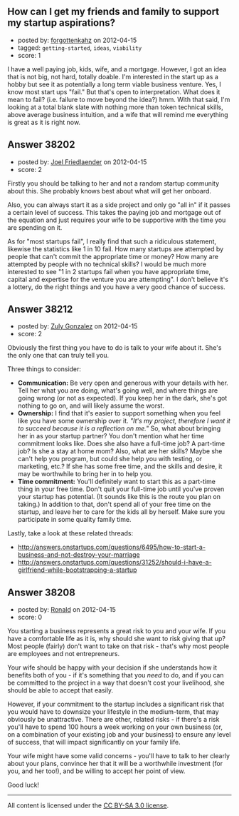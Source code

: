 ## How can I get my friends and family to support my startup aspirations?

- posted by: [forgottenkahz](https://stackexchange.com/users/-1/17506-forgottenkahz) on 2012-04-15
- tagged: `getting-started`, `ideas`, `viability`
- score: 1

I have a well paying job, kids, wife, and a mortgage. However, I got an idea that is not big, not hard, totally doable. I'm interested in the start up as a hobby but see it as potentially a long term viable business venture. Yes, I know most start ups "fail." But that's open to interpretation. What does it mean to fail? (i.e. failure to move beyond the idea?) hmm. With that said, I'm looking at a total blank slate with nothing more than token technical skills, above average business intuition, and a wife that will remind me everything is great as it is right now.


## Answer 38202

- posted by: [Joel Friedlaender](https://stackexchange.com/users/-1/5543-joel-friedlaender) on 2012-04-15
- score: 2

Firstly you should be talking to her and not a random startup community about this.  She probably knows best about what will get her onboard.

Also, you can always start it as a side project and only go "all in" if it passes a certain level of success.  This takes the paying job and mortgage out of the equation and just requires your wife to be supportive with the time you are spending on it.

As for "most startups fail", I really find that such a ridiculous statement, likewise the statistics like 1 in 10 fail.  How many startups are attempted by people that can't commit the appropriate time or money? How many are attempted by people with no technical skills?  I would be much more interested to see "1 in 2 startups fail when you have appropriate time, capital and expertise for the venture you are attempting".  I don't believe it's a lottery, do the right things and you have a very good chance of success.


## Answer 38212

- posted by: [Zuly Gonzalez](https://stackexchange.com/users/-1/2692-zuly-gonzalez) on 2012-04-15
- score: 2

Obviously the first thing you have to do is talk to your wife about it. She's the only one that can truly tell you.

Three things to consider:

- **Communication:** Be very open and generous with your details with her. Tell her what you are doing, what's going well, and where things are going wrong (or not as expected). If you keep her in the dark, she's got nothing to go on, and will likely assume the worst.
- **Ownership:** I find that it's easier to support something when you feel like you have some ownership over it. *"It's my project, therefore I want it to succeed because it is a reflection on me."* So, what about bringing her in as your startup partner? You don't mention what her time commitment looks like. Does she also have a full-time job? A part-time job? Is she a stay at home mom? Also, what are her skills? Maybe she can't help you program, but could she help you with testing, or marketing, etc.? If she has some free time, and the skills and desire, it may be worthwhile to bring her in to help you. 
- **Time commitment:** You'll definitely want to start this as a part-time thing in your free time. Don't quit your full-time job until you've proven your startup has potential. (It sounds like this is the route you plan on taking.) In addition to that, don't spend all of your free time on the startup, and leave her to care for the kids all by herself. Make sure you participate in some quality family time.

Lastly, take a look at these related threads: 

- http://answers.onstartups.com/questions/6495/how-to-start-a-business-and-not-destroy-your-marriage
- http://answers.onstartups.com/questions/31252/should-i-have-a-girlfriend-while-bootstrapping-a-startup



## Answer 38208

- posted by: [Ronald](https://stackexchange.com/users/-1/17349-ronald) on 2012-04-15
- score: 0

You starting a business represents a great risk to you and your wife. If you have a comfortable life as it is, why should she want to risk giving that up? 
Most people (fairly) don't want to take on that risk - that's why most people are employees and not entrepreneurs.

Your wife should be happy with your decision if she understands how it benefits both of you - if it's something that you *need* to do, and if you can be committed to the project in a way that doesn't cost your livelihood, she should be able to accept that easily. 

However, if your commitment to the startup includes a significant risk that you would have to downsize your lifestyle in the medium-term, that may obviously be unattractive. There are other, related risks - if there's a risk you'll have to spend 100 hours a week working on your own business (or, on a combination of your existing job and your business) to ensure any level of success, that will impact significantly on your family life.

Your wife might have some valid concerns - you'll have to talk to her clearly about your plans, convince her that it will be a worthwhile investment (for you, and her too!), and be willing to accept her point of view.

Good luck!



---

All content is licensed under the [CC BY-SA 3.0 license](https://creativecommons.org/licenses/by-sa/3.0/).
